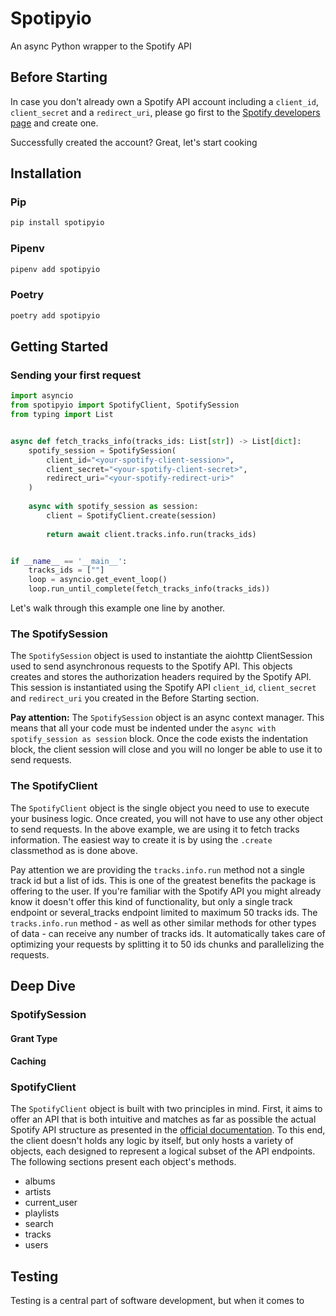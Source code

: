 # Spotipyio
An async Python wrapper to the Spotify API

## Before Starting
In case you don't already own a Spotify API account including a `client_id`, `client_secret` and a `redirect_uri`, please 
go first to the [Spotify developers page]() and create one.

Successfully created the account? Great, let's start cooking

## Installation
### Pip
```bash 
pip install spotipyio
```

### Pipenv
```bash 
pipenv add spotipyio
```

### Poetry
```bash 
poetry add spotipyio
```

## Getting Started
### Sending your first request

```python
import asyncio
from spotipyio import SpotifyClient, SpotifySession
from typing import List


async def fetch_tracks_info(tracks_ids: List[str]) -> List[dict]:
    spotify_session = SpotifySession(
        client_id="<your-spotify-client-session>",
        client_secret="<your-spotify-client-secret>",
        redirect_uri="<your-spotify-redirect-uri>"
    )
    
    async with spotify_session as session:
        client = SpotifyClient.create(session)
        
        return await client.tracks.info.run(tracks_ids)


if __name__ == '__main__':
    tracks_ids = [""]
    loop = asyncio.get_event_loop()
    loop.run_until_complete(fetch_tracks_info(tracks_ids))
```

Let's walk through this example one line by another.

### The SpotifySession
The `SpotifySession` object is used to instantiate the aiohttp ClientSession used to send asynchronous requests to the 
Spotify API. This objects creates and stores the authorization headers required by the Spotify API. This session is 
instantiated using the Spotify API `client_id`, `client_secret` and `redirect_uri` you created in the Before Starting 
section.

**Pay attention:** The `SpotifySession` object is an async context manager. This means that all your code must be 
indented under the `async with spotify_session as session` block. Once the code exists the indentation block, the 
client session will close and you will no longer be able to use it to send requests.

### The SpotifyClient
The `SpotifyClient` object is the single object you need to use to execute your business logic. Once created, you will 
not have to use any other object to send requests. In the above example, we are using it to fetch tracks information. 
The easiest way to create it is by using the `.create` classmethod as is done above.

Pay attention we are providing the `tracks.info.run` method not a single track id but a list of ids. This is 
one of the greatest benefits the package is offering to the user. If you're familiar with the Spotify API you might 
already know it doesn't offer this kind of functionality, but only a single track endpoint or several_tracks endpoint 
limited to maximum 50 tracks ids. The `tracks.info.run` method - as well as other similar methods for other types of 
data - can receive any number of tracks ids. It automatically takes care of optimizing your requests by splitting it 
to 50 ids chunks and parallelizing the requests.

## Deep Dive
### SpotifySession
#### Grant Type
#### Caching

### SpotifyClient
The `SpotifyClient` object is built with two principles in mind. First, it aims to offer an API that is both intuitive 
and matches as far as possible the actual Spotify API structure as presented in the 
[official documentation](https://developer.spotify.com/documentation/web-api/reference). 
To this end, the client doesn't holds any logic by itself, but only hosts a variety of objects, each designed to 
represent a logical subset of the API endpoints. The following sections present each object's methods.
* albums
* artists
* current_user
* playlists
* search
* tracks
* users

## Testing
Testing is a central part of software development, but when it comes to 